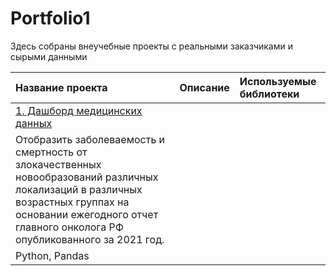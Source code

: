 # Portfolio1
Здесь собраны внеучебные проекты с реальными заказчиками и сырыми данными

| Название проекта | Описание |Используемые библиотеки|
| :-------------------- | :--------------------- |:---------------------------|
| [1. Дашборд медицинских данных](https://github.com/GusevaAnna/Portfolio1/blob/main/1/README.md) | 
|Отобразить заболеваемость и смертность от злокачественных новообразований различных локализаций в различных возрастных группах на основании ежегодного отчет главного онколога РФ опубликованного за 2021 год.|
|Python, Pandas|
